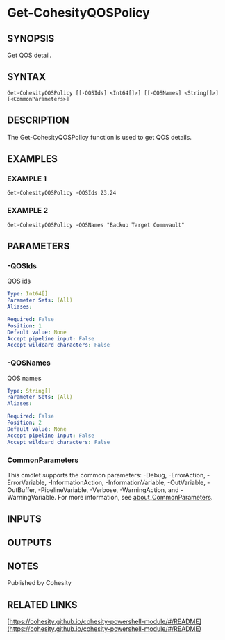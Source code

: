 # Get-CohesityQOSPolicy

## SYNOPSIS
Get QOS detail.

## SYNTAX

```
Get-CohesityQOSPolicy [[-QOSIds] <Int64[]>] [[-QOSNames] <String[]>] [<CommonParameters>]
```

## DESCRIPTION
The Get-CohesityQOSPolicy function is used to get QOS details.

## EXAMPLES

### EXAMPLE 1
```
Get-CohesityQOSPolicy -QOSIds 23,24
```

### EXAMPLE 2
```
Get-CohesityQOSPolicy -QOSNames "Backup Target Commvault"
```

## PARAMETERS

### -QOSIds
QOS ids

```yaml
Type: Int64[]
Parameter Sets: (All)
Aliases:

Required: False
Position: 1
Default value: None
Accept pipeline input: False
Accept wildcard characters: False
```

### -QOSNames
QOS names

```yaml
Type: String[]
Parameter Sets: (All)
Aliases:

Required: False
Position: 2
Default value: None
Accept pipeline input: False
Accept wildcard characters: False
```

### CommonParameters
This cmdlet supports the common parameters: -Debug, -ErrorAction, -ErrorVariable, -InformationAction, -InformationVariable, -OutVariable, -OutBuffer, -PipelineVariable, -Verbose, -WarningAction, and -WarningVariable. For more information, see [about_CommonParameters](http://go.microsoft.com/fwlink/?LinkID=113216).

## INPUTS

## OUTPUTS

## NOTES
Published by Cohesity

## RELATED LINKS

[https://cohesity.github.io/cohesity-powershell-module/#/README](https://cohesity.github.io/cohesity-powershell-module/#/README)

